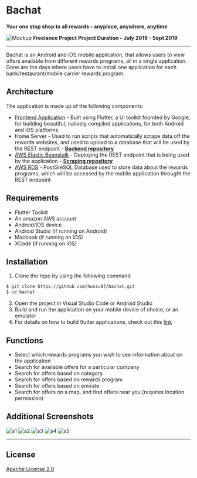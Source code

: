 # Bachat

**Your one stop shop to all rewards - anyplace, anywhere, anytime**

![Mockup](/screenshots/main.jpg)
**Freelance Project**
**Project Duration - July 2019 - Sept 2019**
***
Bachat is an Android and iOS mobile application, that allows users to view offers available from different rewards programs, all in a single application. Gone are the days where users have to install one application for each bank/restaurant/mobile carrier rewards program.

## Architecture

The application is made up of the following components:
* [Frontend Application](https://flutter.dev//) - Built using Flutter, a UI toolkit founded by Google, for building beautiful, natively compiled applications, for both Android and iOS platforms
* Home Server - Used to run scripts that automatically scrape data off the rewards websites, and used to upload to a database that will be used by the REST endpoint - **[Backend repository](https://github.com/hussu97/bachat-scraping)**
* [AWS Elastic Beanstalk](https://aws.amazon.com/elasticbeanstalk/) - Deploying the REST endpoint that is being used by the application - **[Scraping repository](https://github.com/hussu97/bachat-backend)**
* [AWS RDS](https://aws.amazon.com/rds/) - PostGreSQL Database used to store data about the rewards programs, which will be accessed by the mobile application throught the REST endpoint 

## Requirements
* Flutter Toolkit
* An amazon AWS account
* Android/iOS device
* Android Studio (if running on Android)
* Macbook (if running on iOS)
* XCode (if running on iOS)

## Installation
1. Clone the repo by using the following command
``` bash
$ git clone https://github.com/hussu97/bachat.git
$ cd bachat
```
2. Open the project in Visual Studio Code or Android Studio
3. Build and run the application on your mobile device of choice, or an emulator
4. For details on how to build flutter applications, check out this [link](https://flutter.dev/docs/get-started/install)


## Functions
* Select which rewards programs you wish to see information about on the application
* Search for available offers for a particular company
* Search for offers based on category
* Search for offers based on rewards program
* Search for offers based on emirate
* Search for offers on a map, and find offers near you (requires location permission)

## Additional Screenshots
![s1](/screenshots/s1.jpg)
![s2](/screenshots/s2.jpg)
![s3](/screenshots/s3.jpg)
![s4](/screenshots/s4.png)
![s5](/screenshots/s5.png)
***
## License
[Apache License 2.0](https://github.com/hussu97/bachat/blob/master/LICENSE)
